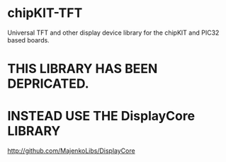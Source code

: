 chipKIT-TFT
===========

Universal TFT and other display device library for the chipKIT and PIC32 based boards.

# THIS LIBRARY HAS BEEN DEPRICATED.

# INSTEAD USE THE DisplayCore LIBRARY

http://github.com/MajenkoLibs/DisplayCore
